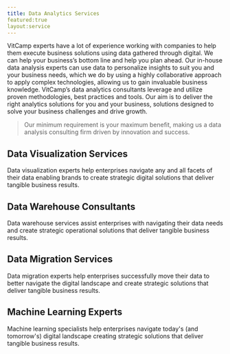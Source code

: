 ```yaml
---
title: Data Analytics Services
featured:true
layout:service 
---
```



VitCamp experts have a lot of experience working with companies to help them execute business solutions using data gathered through digital. We can help your business’s bottom line and help you plan ahead. Our in-house data analysis experts can use data to personalize insights to suit you and your business needs, which we do by using a highly collaborative approach to apply complex technologies, allowing us to gain invaluable business knowledge.
VitCamp’s data analytics consultants leverage and utilize proven methodologies, best practices and tools. 
Our aim is to deliver the right analytics solutions for you and your business, solutions designed to solve your business challenges and drive growth. 

> Our minimum requirement is your maximum benefit, making us a data analysis consulting firm driven by innovation and success.


## Data Visualization Services

Data visualization experts help enterprises navigate any and all facets of their data enabling brands to create strategic digital solutions that deliver tangible business results.

## Data Warehouse Consultants

Data warehouse services assist enterprises with navigating their data needs and create strategic operational solutions that deliver tangible business results.

## Data Migration Services

Data migration experts help enterprises successfully move their data to better navigate the digital landscape and create strategic solutions that deliver tangible business results.

## Machine Learning Experts
Machine learning specialists help enterprises navigate today's (and tomorrow's) digital landscape creating strategic solutions that deliver tangible business results.
